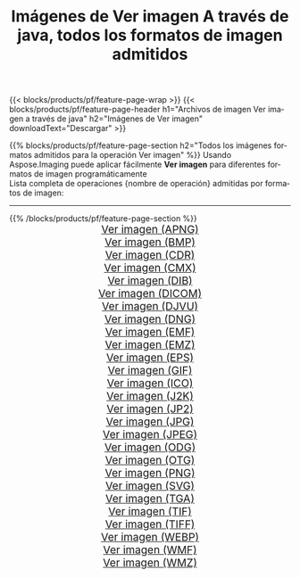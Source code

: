 ﻿---
title: Imágenes de Ver imagen A través de java, todos los formatos de imagen admitidos 
weight: 3920
url: /es/java/viewer 
lang: es
langdirlevel: 2
locales: zh-hans,ja,it,ru,de,es,fr,nl,id,lt,pl,pt,vi,tr,ko,zh-hant,ar,hi,th,sv,cs,uk,he
description: Usando Aspose.Imaging puede fácilmente Ver imagen imágenes a través de java
---

{{< blocks/products/pf/feature-page-wrap >}}
{{< blocks/products/pf/feature-page-header h1="Archivos de imagen Ver imagen a través de java" h2="Imágenes de Ver imagen" downloadText="Descargar" >}}


{{% blocks/products/pf/feature-page-section  h2="Todos los imágenes formatos admitidos para la operación Ver imagen" %}}
Usando Aspose.Imaging puede aplicar fácilmente **Ver imagen** para diferentes formatos de imagen programáticamente
<br/>
Lista completa de operaciones {nombre de operación} admitidas por formatos de imagen:
<hr/>
{{% /blocks/products/pf/feature-page-section %}}
<div class="container-fluid productfamilypage bg-gray">
    <div class="convertypes bg-gray agp-content section">
        <div class="container">
		<div class="row other-converters" style="gap: 10px;font-size: 19px;text-align:center;">
		    <div class='col-md-2 other-converter remove-lp remove-rp'><a href="/imaging/es/java/viewer/apng" style="padding:15px;">Ver imagen (APNG)</a></div><div class='col-md-2 other-converter remove-lp remove-rp'><a href="/imaging/es/java/viewer/bmp" style="padding:15px;">Ver imagen (BMP)</a></div><div class='col-md-2 other-converter remove-lp remove-rp'><a href="/imaging/es/java/viewer/cdr" style="padding:15px;">Ver imagen (CDR)</a></div><div class='col-md-2 other-converter remove-lp remove-rp'><a href="/imaging/es/java/viewer/cmx" style="padding:15px;">Ver imagen (CMX)</a></div><div class='col-md-2 other-converter remove-lp remove-rp'><a href="/imaging/es/java/viewer/dib" style="padding:15px;">Ver imagen (DIB)</a></div><div class='col-md-2 other-converter remove-lp remove-rp'><a href="/imaging/es/java/viewer/dicom" style="padding:15px;">Ver imagen (DICOM)</a></div><div class='col-md-2 other-converter remove-lp remove-rp'><a href="/imaging/es/java/viewer/djvu" style="padding:15px;">Ver imagen (DJVU)</a></div><div class='col-md-2 other-converter remove-lp remove-rp'><a href="/imaging/es/java/viewer/dng" style="padding:15px;">Ver imagen (DNG)</a></div><div class='col-md-2 other-converter remove-lp remove-rp'><a href="/imaging/es/java/viewer/emf" style="padding:15px;">Ver imagen (EMF)</a></div><div class='col-md-2 other-converter remove-lp remove-rp'><a href="/imaging/es/java/viewer/emz" style="padding:15px;">Ver imagen (EMZ)</a></div><div class='col-md-2 other-converter remove-lp remove-rp'><a href="/imaging/es/java/viewer/eps" style="padding:15px;">Ver imagen (EPS)</a></div><div class='col-md-2 other-converter remove-lp remove-rp'><a href="/imaging/es/java/viewer/gif" style="padding:15px;">Ver imagen (GIF)</a></div><div class='col-md-2 other-converter remove-lp remove-rp'><a href="/imaging/es/java/viewer/ico" style="padding:15px;">Ver imagen (ICO)</a></div><div class='col-md-2 other-converter remove-lp remove-rp'><a href="/imaging/es/java/viewer/j2k" style="padding:15px;">Ver imagen (J2K)</a></div><div class='col-md-2 other-converter remove-lp remove-rp'><a href="/imaging/es/java/viewer/jp2" style="padding:15px;">Ver imagen (JP2)</a></div><div class='col-md-2 other-converter remove-lp remove-rp'><a href="/imaging/es/java/viewer/jpg" style="padding:15px;">Ver imagen (JPG)</a></div><div class='col-md-2 other-converter remove-lp remove-rp'><a href="/imaging/es/java/viewer/jpeg" style="padding:15px;">Ver imagen (JPEG)</a></div><div class='col-md-2 other-converter remove-lp remove-rp'><a href="/imaging/es/java/viewer/odg" style="padding:15px;">Ver imagen (ODG)</a></div><div class='col-md-2 other-converter remove-lp remove-rp'><a href="/imaging/es/java/viewer/otg" style="padding:15px;">Ver imagen (OTG)</a></div><div class='col-md-2 other-converter remove-lp remove-rp'><a href="/imaging/es/java/viewer/png" style="padding:15px;">Ver imagen (PNG)</a></div><div class='col-md-2 other-converter remove-lp remove-rp'><a href="/imaging/es/java/viewer/svg" style="padding:15px;">Ver imagen (SVG)</a></div><div class='col-md-2 other-converter remove-lp remove-rp'><a href="/imaging/es/java/viewer/tga" style="padding:15px;">Ver imagen (TGA)</a></div><div class='col-md-2 other-converter remove-lp remove-rp'><a href="/imaging/es/java/viewer/tif" style="padding:15px;">Ver imagen (TIF)</a></div><div class='col-md-2 other-converter remove-lp remove-rp'><a href="/imaging/es/java/viewer/tiff" style="padding:15px;">Ver imagen (TIFF)</a></div><div class='col-md-2 other-converter remove-lp remove-rp'><a href="/imaging/es/java/viewer/webp" style="padding:15px;">Ver imagen (WEBP)</a></div><div class='col-md-2 other-converter remove-lp remove-rp'><a href="/imaging/es/java/viewer/wmf" style="padding:15px;">Ver imagen (WMF)</a></div><div class='col-md-2 other-converter remove-lp remove-rp'><a href="/imaging/es/java/viewer/wmz" style="padding:15px;">Ver imagen (WMZ)</a></div>
                </div>
        </div>
    </div>
</div>
<br/>
